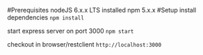 #Prerequisites
nodeJS 6.x.x LTS installed
npm 5.x.x
#Setup
install dependencies
``npm install`` 

start express server on port 3000
``npm start``

checkout in browser/restclient
``http://localhost:3000``
